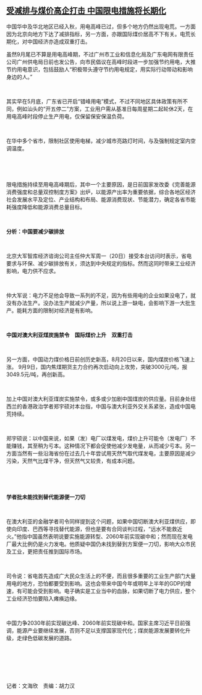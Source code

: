 <!--1632139964000-->
[受减排与煤价高企打击     中国限电措施将长期化](https://www.rfa.org/mandarin/yataibaodao/jingmao/jm-09202021081234.html)
------

<p>中国华中及华北地区已经入秋，用电高峰已过，但多个地方仍然出现电荒。一方面因为北京向地方下达了减排指标，另一方面，亦跟国际煤价居高不下有关。电荒长期化，对中国经济亦造成双重打击。 </p><p>虽然9月尾已不算是用电高峰期，不过广州市工业和信息化局及广东电网有限责任公司广州供电局日前也发公告，向市民倡议在高峰时段进一步加强节约用电，大推节约用电意识，包括鼓励人“积极带头遵守节约用电规定，用实际行动带动和影响身边的人。”</p><p> </p><p>其实早在5月底，广东省已开启“错峰用电”模式，不过不同地区具体政策有所不同，例如汕头的“开五停二”方案，工业用户需从基准日每周星期二起轮休2天，在用电高峰时段停止生产用电，仅保留保安保温负荷。</p><p> </p><p>在华中多个省市，限制社区使用电梯，减少城市亮路灯时间，与及强制规定室内空调温度。</p><p> </p><p> </p><p>限电措施持续至用电高峰期后，其中一个主要原因，是日前国家发改委《完善能源消费强度和总量双控制度方案》出炉，以能源产出率为重要依据，综合各地区经济社会发展水平及定位、产业结构和布局、能源消费现状、节能潜力，确定各省市能耗强度降低和能源消费总量目标。</p><p> </p><p><strong>分析：中国要减少碳排放</strong></p><p><strong> </strong></p><p>北京大军智库经济谘询公司主任仲大军周一（20日）接受本台访问时表示，省电要求与环保、减少碳排放有关，须达到中央规定的指标。然而这同时带来工业经济影响，电力供不应求。</p><p> </p><p>仲大军说：电力不足他会导致一系列的不足，因为有些用电的企业如果没电了，就没有办法生产。没办法生产就减少产量，所以说上游一缺电，会影响下游一大批生产。能耗方面的限制对经济是有影响。</p><p> </p><p><strong>中国对澳大利亚煤炭施禁令　国际煤价上升　双重打击</strong></p><p> </p><p>另一方面，中国动力煤价格日前创历史新高，8月20日以来，国内煤炭价格飞速上涨。 9月9日，国内焦煤期货主力合约再次启动向上攻势，突破3000元/吨，报3049.5元/吨，再创新高。</p><p> </p><p>加上中国对澳大利亚煤炭实施禁令，或多或少加剧中国煤炭的供应量。目前身处纽西兰的香港政治学者郑宇硕对本台指，中国与澳大利亚外交关系紧张，造成中国电荒持续。</p><p> </p><p>郑宇硕说：以中国来说，如果（发）电厂以煤发电，煤价上升可能令（发电厂）不能赚钱，其至稍为亏本。这种情况下都会促使他减少发电量，从而减少亏本。另一方面当然有一些沿海省份在过去几十年尝试用天然气取代煤发电，主要原因是减少污染，天然气比煤干净，但天然气又较贵，有成本问题。</p><p> </p><p> </p><p><strong>学者批未能找到替代能源便一刀切</strong></p><p> </p><p>在澳大利亚的金融学者司令同样提到这个问题，如果中国切断澳大利亚煤供应，即使向印度、巴西等寻找替代能源，但也是要有合同谈判过程，“远水不能救近火。”他指中国虽然表明说要实施能源转型、2060年前实现碳中和；然而现在发电厂最大比例仍是火力发电。他质疑中国仍未找到替到方案便一刀切，影响大众市民及工业，更把责任推到国际市场。</p><p> </p><p>司令说：省电首先造成广大民众生活上的不便，而且很多重要的工业生产部门大量用电的地方，恐怕都要受到影响。这也会带来中国今年或明年上半年的GDP的增速，有可能会受到影响。电子确实是工业当中的血脉，如果切断了电力供应，整个工业经济恐怕要陷入瘫痪边缘。</p><p> </p><p>中国力争2030年前实现碳达峰、2060年前实现碳中和。国家主席习近平日前强调，能源产业要继续发展，否则不足以支撑国家现代化；煤炭能源发展要转化升级，走绿色低碳发展的道路。</p><p> </p><p> </p><p> </p><p>记者：文海欣　责编：胡力汉</p>
